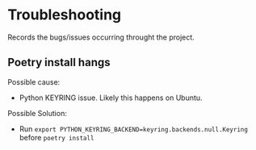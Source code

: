 # Troubleshooting
Records the bugs/issues occurring throught the project.

## Poetry install hangs
Possible cause:
- Python KEYRING issue. Likely this happens on Ubuntu.

Possible Solution:
- Run `export PYTHON_KEYRING_BACKEND=keyring.backends.null.Keyring` before `poetry install`